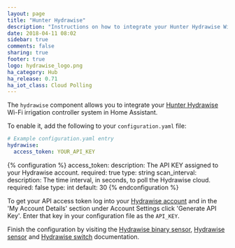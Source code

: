 ```yaml
---
layout: page
title: "Hunter Hydrawise"
description: "Instructions on how to integrate your Hunter Hydrawise Wi-Fi irrigation control system within Home Assistant."
date: 2018-04-11 08:02
sidebar: true
comments: false
sharing: true
footer: true
logo: hydrawise_logo.png
ha_category: Hub
ha_release: 0.71
ha_iot_class: Cloud Polling
---
```


The `hydrawise` component allows you to integrate your [Hunter Hydrawise](https://hydrawise.com) Wi-Fi irrigation controller system in Home Assistant.

To enable it, add the following to your `configuration.yaml` file:

```yaml
# Example configuration.yaml entry
hydrawise:
  access_token: YOUR_API_KEY
```

{% configuration %}
access_token:
  description: The API KEY assigned to your Hydrawise account.
  required: true
  type: string
scan_interval:
  description: The time interval, in seconds, to poll the Hydrawise cloud.
  required: false
  type: int
  default: 30
{% endconfiguration %}

To get your API access token log into your [Hydrawise account](https://app.hydrawise.com/config/account) and in the 'My Account Details' section under Account Settings click 'Generate API Key'. Enter that key in your configuration file as the `API_KEY`.

Finish the configuration by visiting the [Hydrawise binary sensor](/components/binary_sensor.hydrawise/), [Hydrawise sensor](/components/sensor.hydrawise/) and [Hydrawise switch](/components/switch.hydrawise/) documentation.
